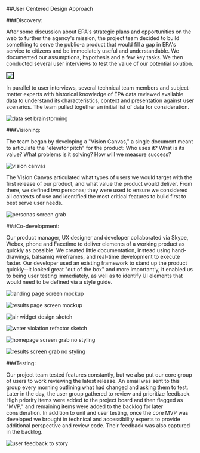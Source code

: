 ##User Centered Design Approach

###Discovery:

After some discussion about EPA's strategic plans and opportunities on the web to further the agency's mission, the project team decided to build something to serve the public-a product that would fill a gap in EPA's service to citizens and be immediately useful and understandable. We documented our assumptions, hypothesis and a few key tasks. We then conducted several user interviews to test the value of our potential solution.

<img src="images/Discovery_assumptions_user_tasks.jpg" border="2"/>
  
In parallel to user interviews,  several technical team members and subject-matter experts with historical knowledge of EPA data reviewed available data to understand its characteristics, context and presentation against user scenarios. The team pulled together an initial list of data for consideration.
  
![data set brainstorming](images/dataset-brainstorming.jpg)
  
###Visioning:

The team began by developing a "Vision Canvas," a single document meant to articulate the "elevator pitch" for the product: Who uses it? What is its value? What problems is it solving? How will we measure success?

![vision canvas](images/Visioning_vision_canvas.jpg)

The Vision Canvas articulated what types of users we would target with the first release of our product, and what value the product would deliver. From there, we defined two personas; they were used to ensure we considered all contexts of use and identified the most critical features to build first to best serve user needs. 

![personas screen grab](images/persona-screen-caps.jpg)

###Co-development:

Our product manager, UX designer and developer collaborated via Skype, Webex, phone and Facetime to deliver elements of a working product as quickly as possible. We created little documentation, instead using hand-drawings, balsamiq wireframes, and real-time development to execute faster. Our developer used an existing framework to stand up the product quickly--it looked great "out of the box" and more importantly, it enabled us to being user testing immediately, as well as to identify UI elements that would need to be defined via a style guide.

![landing page screen mockup](images/landing_page_mockup.jpg)

![results page screen mockup](images/results_page_mockup.jpg)

![air widget design sketch](images/air-widget-design-sketch.jpg)

![water violation refactor sketch](images/water-violation-refactor-sketch.jpg)

![homepage screen grab no styling](images/home_screencap_nostyling.jpg)

![results screen grab no styling](images/results_screencap_nostyling.jpg)

###Testing:

Our project team tested features constantly, but we also put our core group of users to work reviewing the latest release. An email was sent to this group every morning outlining what had changed and asking them to test. Later in the day, the user group gathered to review and prioritize feedback. High priority items were added to the project board and then flagged as "MVP," and remaining items were added to the backlog for later consideration. In addition to unit and user testing, once the core MVP was developed we brought in technical and accessibility experts to provide additional perspective and review code. Their feedback was also captured in the backlog.

![user feedback to story](images/feedback-to-story.jpg)
